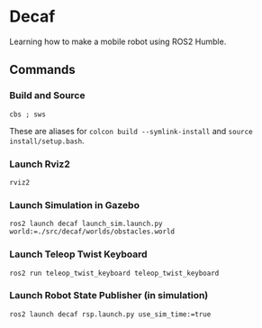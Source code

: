 # Decaf

Learning how to make a mobile robot using ROS2 Humble.

## Commands

### Build and Source
```
cbs ; sws
```
These are aliases for <code>colcon build --symlink-install</code> and <code>source install/setup.bash</code>.

### Launch Rviz2
```
rviz2
```

### Launch Simulation in Gazebo
```
ros2 launch decaf launch_sim.launch.py world:=./src/decaf/worlds/obstacles.world
```

### Launch Teleop Twist Keyboard
```
ros2 run teleop_twist_keyboard teleop_twist_keyboard
```

### Launch Robot State Publisher (in simulation)
```
ros2 launch decaf rsp.launch.py use_sim_time:=true
```